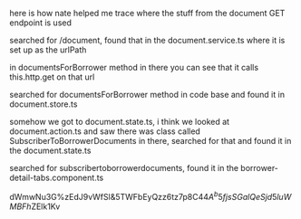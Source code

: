 here is how nate helped me trace where the stuff from the document GET endpoint is used

searched for /document, found that in the document.service.ts where it is set up as the urlPath

in documentsForBorrower method in there you can see that it calls this.http.get on that url

searched for documentsForBorrower method in code base and found it in document.store.ts

somehow we got to document.state.ts, i think we looked at document.action.ts and saw there was class called SubscriberToBorrowerDocuments in there, searched for that and found it in the document.state.ts

searched for subscribertoborrowerdocuments, found it in the borrower-detail-tabs.component.ts






dWmwNu3G%zEdJ9vWfSl&5TWFbEyQzz6tz7p8C44$A^b5fjsSGalQeSjd5luWMBFh$ZElk1Kv
